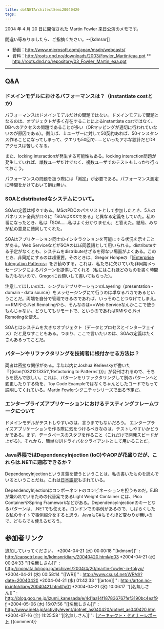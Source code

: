 ```yaml
---
title: dotNETArchitectSemi20040420
tags: 
---
```


2004 年 4 月 20 日に開催された Martin Fowler 来日公演のメモです。

間違い等ありましたら、ご指摘ください。--[kdmsnr]]

* 動画：http://www.microsoft.com/japan/msdn/webcasts/
* 資料：http://roots.dnd.no/downloads/2003/Fowler_Martin/eaa.ppt
** http://roots.dnd.no/repository/03_Fowler_Martin_eaa.ppt 

----

## Q&A

### ドメインモデルにおけるパフォーマンスは？（instantiate costとか）

パフォーマンスはドメインモデルだけの問題ではない。ドメインモデルで問題となるのは、オブジェクトが多く存在することによるinstantiate costではなく、DBへのアクセスの問題であることが多い（ORマッピングが適切に行われていないのが原因である）。例えば、１ユーザーに対して50契約あれば、50インスタンス作ることになってしまって、クエリも50回で……といったアホな設計だとDBアクセスは苦しくなる。

また、locking interactionが発生する可能性もある。locking interaction問題が発生していれば、単数ユーザだけでなく、複数ユーザでのテストもしっかり行っておこう。

パフォーマンスの問題を扱う際には「測定」が必要である。パフォーマンス測定に時間をかけておいて損は無い。

### SOAとdistributedなシステムについて。

SOAの定義は様々である。MSのPDCのパネリストとして参加したとき、5人のパネリスト全員が口々に「SOAはXXXである」と異なる定義をしていた。私の番になったとき、私は「SOA……私はよく分かりません」と答えた。結局、みなが私の意見に賛同してくれた。

SOAはアプリケーション同士のインタラクションを可能にする状況を示すことがある。Web ServiceなどがSOAのほぼ同義語として用いられる。distributeする予定がなくとも、システムをdistributeせざるを得ない場面がよくある。このとき、非同期にするのは超重要。そのときは、Gregor Hohpeの『[[Enterprise Integration Patterns](http://www.eaipatterns.com/)』をお勧めする。これは、私たちに欠けていた非同期メッセージングによるパターンを提供してくれる（私にはこれほどのものを書く時間も力もないので、Gregorにお願いして書いてもらった）。

注意してほしいのは、シングルアプリケーションのLayering（presentation - domain - data source）をメッセージングにて行うのは単なるバカであるということだ。両端を自分で管理できるのであれば、いっそのことつなげてしまえ。==RMIやら.Net Remotingやら、そんなのは==Web Serviceなんかここで使うもんじゃない。どうしてもリモートで、というのであればRMIやら.Net Remotingを使え。

SOAとはシステムを大きなオブジェクト（データとプロセスとインターフェイス）だと見なすこともある。つまり、ここで言いたいのは、SOAの定義はたくさんあるってことだ。

### パターンやリファクタリングを技術者に根付かせる方法は？

両者は密接な関係がある。半年以内にJoshua Kerievskyが書いた『{{isbn('0321213351','Refactoring to Patterns')}}』が発刊されるので、そちらを読んで欲しい。これは、パターンをリファクタリングして別のパターンへと変更したりする術を、Toy Code Exampleではなくちゃんとしたコードでもって説明してくれている。Martin Fowlerシグニチャシリーズで出る予定だ。

### エンタープライズアプリケーションにおけるテスティングフレームワークについて

ドメインモデルがテストしやすいのは、言うまでもないだろう。
エンタープライズアプリケーションを作る際に気をつけるべきなのは、テストしやすいかどうかである。まず、データベースのスタブを作ること（これだけで開発スピードが上がる）。それから、簡単なUIドライバをクライアントとして用いることだ。

### Java界隈ではDependencyInjection (IoC)やAOPが花盛りだが、これらは.NETに適応できるか？

DependencyInjectionという言葉を使うということは、私の書いたものを読んでいるということだね。これは[日本語訳](http://www.kakutani.com/trans/fowler/injection.html)もされている。

DependencyInjectionはコンポーネントのコンビネーションを担うものだ。EJBが嫌われているための代替案であるLight Weight Container には、Pico ContainerやSpring Frameworkなどがある。DependencyInjectionのキーとなるパターンは、.NETでも使える。ロンドンでの事例があるので、しばらくしたら私のサイトで事例紹介をすると思う。JavaもC#もそれほど変わりが無いので、どちらでも使えるだろう。

## 参加者リンク
追加していってください。
*2004-04-21 (水) 00:00:18 ''[kdmsnr]]'' : http://capsctrl.que.jp/kdmsnr/diary/20040420.html#p03
*2004-04-21 (水) 00:24:33 ''[[名無しさん]]'' : http://inomata.lolipop.jp/archives/2004/4/20/martin-fowler-in-tokyo/
*2004-04-21 (水) 00:58:14 ''[[WR]]'' : http://www.csus4.net/WR/d/?date=20040420
*2004-04-21 (水) 01:42:33 ''[[arton]]'' : http://arton.no-ip.info/diary/20040421.html#p01
*2004-04-21 (水) 10:06:17 ''[[名無しさん]]'' : http://blog.goo.ne.jp/izumi_kanesada/e/4d1aa14f187836767fef3190bc4eaf9f
*2004-05-06 (木) 15:07:56 ''[[名無しさん]]'' : http://www.ineta.jp/activity/event/dotnet_as040420/dotnet_as040420.htm
*2004-07-16 (金) 11:25:58 ''[[名無しさん]]'' : [[アーキテクト・セミナーレポート](http://www.ric.co.jp/sol/contents/sol_0407/sol_architect.html)
{{comment}}

